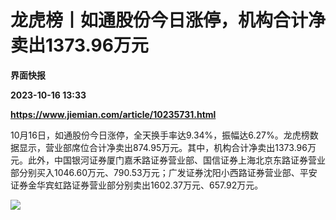 # 龙虎榜丨如通股份今日涨停，机构合计净卖出1373.96万元
**界面快报**

**2023-10-16 13:33**

**https://www.jiemian.com/article/10235731.html**

10月16日，如通股份今日涨停，全天换手率达9.34%，振幅达6.27%。龙虎榜数据显示，营业部席位合计净卖出874.95万元。其中，机构合计净卖出1373.96万元。此外，中国银河证券厦门嘉禾路证券营业部、国信证券上海北京东路证券营业部分别买入1046.60万元、790.53万元；广发证券沈阳小西路证券营业部、平安证券金华宾虹路证券营业部分别卖出1602.37万元、657.92万元。

![](https://img2.jiemian.com/101/original/20231016/169746319126496000_a700xH.png)